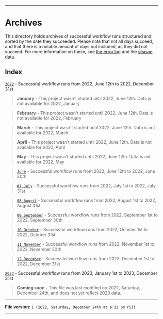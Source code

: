 
***

# Archives

This directory holds archives of successful workflow runs structured and sorted by the date they succeeded. Please note that not all days succeed, and that there is a notable amount of days not included, as they did not succeed. For more information on these, see [the error log](/ErrorLog/) and the [season data](/Seasons/).

## Index

[`2022`](/Archives/2022/) - Successful workflow runs from 2022, June 12th to 2022, December 31st

> **January** - This project wasn't started until 2022, June 12th. Data is not available for 2022, January

> **February** - This project wasn't started until 2022, June 12th. Data is not available for 2022, February

> **March** - This project wasn't started until 2022, June 12th. Data is not available for 2022, March

> **April** - This project wasn't started until 2022, June 12th. Data is not available for 2022, April

> **May** - This project wasn't started until 2022, June 12th. Data is not available for 2022, May

> [`June`](/Archives/2022/June/) - Successful workflow runs from 2022, June 12th to 2022, June 30th

> [`07 July`](/Archives/2022/07_July/) - Successful workflow runs from 2022, July 1st to 2022, July 31st

> [`08 August`](/Archives/2022/08_August/) - Successful workflow runs from 2022, August 1st to 2022, August 31st

> [`09 September`](/Archives/2022/09_September/) - Successful workflow runs from 2022, September 1st to 2022, September 30th

> [`10 October`](/Archives/2022/10_October/) - Successful workflow runs from 2022, October 1st to 2022, October 31st

> [`11 November`](/Archives/2022/11_November/) - Successful workflow runs from 2022, November 1st to 2022, November 30th

> [`12 December`](/Archives/2022/12_December/) - Successful workflow runs from 2022, December 1st to 2022, December 31st

[`2023`](/Archives/2023/) - Successful workflow runs from 2023, January 1st to 2023, December 31st

> **Coming soon** - This file was last modified on 2022, Saturday, December 24th, and does not yet reflect 2023 data.

***

**File version:** `1 (2022, Saturday, December 24th at 6:32 pm PST)`

***
